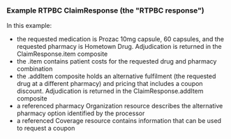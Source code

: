 ### Example RTPBC ClaimResponse (the "RTPBC response")

In this example:
* the requested medication is Prozac 10mg capsule, 60 capsules, and the requested pharmacy is Hometown Drug. Adjudication is returned in the ClaimResponse.item composite
* the .item contains patient costs for the requested drug and pharmacy combination
* the .addItem composite holds an alternative fulfilment (the requested drug at a different pharmacy) and pricing that includes a coupon discount. Adjudication is returned in the ClaimResponse.addItem composite
* a referenced pharmacy Organization resource describes the alternative pharmacy option identified by the processor
* a referenced Coverage resource contains information that can be used to request a coupon

<br/>

<!-- <div><img src="images/rtpbc-claim-response-03.png" alt="claimresponse"></div> -->

<br/>